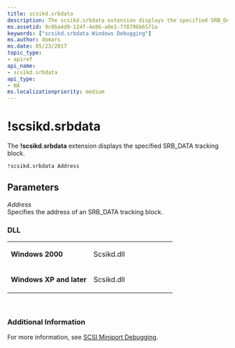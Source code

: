 ```yaml
---
title: scsikd.srbdata
description: The scsikd.srbdata extension displays the specified SRB_DATA tracking block.
ms.assetid: 9c0ba4d9-124f-4e86-a0e1-7f8796b6571a
keywords: ["scsikd.srbdata Windows Debugging"]
ms.author: domars
ms.date: 05/23/2017
topic_type:
- apiref
api_name:
- scsikd.srbdata
api_type:
- NA
ms.localizationpriority: medium
---
```


# !scsikd.srbdata


The **!scsikd.srbdata** extension displays the specified SRB\_DATA tracking block.

```
!scsikd.srbdata Address 
```

## <span id="Parameters"></span><span id="parameters"></span><span id="PARAMETERS"></span>Parameters


<span id="_______Address______"></span><span id="_______address______"></span><span id="_______ADDRESS______"></span> *Address*   
Specifies the address of an SRB\_DATA tracking block.

### <span id="DLL"></span><span id="dll"></span>DLL

<table>
<colgroup>
<col width="50%" />
<col width="50%" />
</colgroup>
<tbody>
<tr class="odd">
<td align="left"><p><strong>Windows 2000</strong></p></td>
<td align="left"><p>Scsikd.dll</p></td>
</tr>
<tr class="even">
<td align="left"><p><strong>Windows XP and later</strong></p></td>
<td align="left"><p>Scsikd.dll</p></td>
</tr>
</tbody>
</table>

 

### <span id="Additional_Information"></span><span id="additional_information"></span><span id="ADDITIONAL_INFORMATION"></span>Additional Information

For more information, see [SCSI Miniport Debugging](scsi-miniport-debugging.md).

 

 





